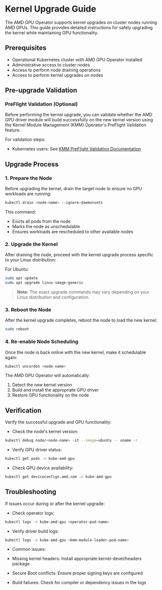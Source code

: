 # Kernel Upgrade Guide

The AMD GPU Operator supports kernel upgrades on cluster nodes running AMD GPUs. This guide provides detailed instructions for safely upgrading the kernel while maintaining GPU functionality.

## Prerequisites

- Operational Kubernetes cluster with AMD GPU Operator installed
- Administrative access to cluster nodes
- Access to perform node draining operations
- Access to perform kernel upgrades on nodes

## Pre-upgrade Validation

### PreFlight Validation (Optional)

Before performing the kernel upgrade, you can validate whether the AMD GPU driver module will build successfully on the new kernel version using the Kernel Module Management (KMM) Operator's PreFlight Validation feature.

For validation steps:

- Kubernetes users: See [KMM PreFlight Validation Documentation](https://kmm.sigs.k8s.io/documentation/preflight_validation/)

## Upgrade Process

### 1. Prepare the Node

Before upgrading the kernel, drain the target node to ensure no GPU workloads are running:

```bash
kubectl drain <node-name> --ignore-daemonsets
```

This command:

- Evicts all pods from the node
- Marks the node as unschedulable
- Ensures workloads are rescheduled to other available nodes

### 2. Upgrade the Kernel

After draining the node, proceed with the kernel upgrade process specific to your Linux distribution:

For Ubuntu:

```bash
sudo apt update
sudo apt upgrade linux-image-generic
```

> **Note:** The exact upgrade commands may vary depending on your Linux distribution and configuration.

### 3. Reboot the Node

After the kernel upgrade completes, reboot the node to load the new kernel:

```bash
sudo reboot
```

### 4. Re-enable Node Scheduling

Once the node is back online with the new kernel, make it schedulable again:

```bash
kubectl uncordon <node-name>
```

The AMD GPU Operator will automatically:

1. Detect the new kernel version
2. Build and install the appropriate GPU driver
3. Restore GPU functionality on the node

## Verification

Verify the successful upgrade and GPU functionality:

- Check the node's kernel version:

```bash
kubectl debug node/<node-name> -it --image=ubuntu -- uname -r
```

- Verify GPU driver status:

```bash
kubectl get pods -n kube-amd-gpu
```

- Check GPU device availability:

```bash
kubectl get deviceconfigs.amd.com -n kube-amd-gpu
```

## Troubleshooting

If issues occur during or after the kernel upgrade:

- Check operator logs:

```bash
kubectl logs -n kube-amd-gpu <operator-pod-name>
```

- Verify driver build logs:

```bash
kubectl logs -n kube-amd-gpu <kmm-module-loader-pod-name>
```

- Common issues:

- Missing kernel headers: Install appropriate kernel-devel/headers package
- Secure Boot conflicts: Ensure proper signing keys are configured
- Build failures: Check for compiler or dependency issues in the logs
